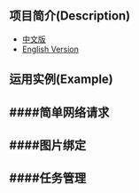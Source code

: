 项目简介(Description)
----
  * [中文版](doc/README_zh.md)
  * [English Version](doc/README_en.md)

运用实例(Example)
----

####简单网络请求
--------


####图片绑定
--------


####任务管理
-------

